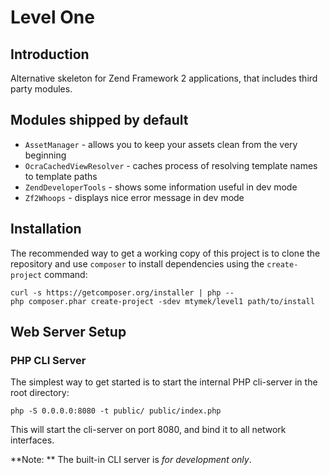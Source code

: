 Level One
=========

Introduction
------------
Alternative skeleton for Zend Framework 2 applications, that includes third party modules.

Modules shipped by default
--------------------------

* `AssetManager` - allows you to keep your assets clean from the very beginning
* `OcraCachedViewResolver` - caches process of resolving template names to template paths
* `ZendDeveloperTools` - shows some information useful in dev mode
* `Zf2Whoops` - displays nice error message in dev mode

Installation
------------

The recommended way to get a working copy of this project is to clone the repository
and use `composer` to install dependencies using the `create-project` command:

    curl -s https://getcomposer.org/installer | php --
    php composer.phar create-project -sdev mtymek/level1 path/to/install

Web Server Setup
----------------

### PHP CLI Server

The simplest way to get started is to start the internal PHP cli-server in the root directory:

    php -S 0.0.0.0:8080 -t public/ public/index.php

This will start the cli-server on port 8080, and bind it to all network interfaces.

**Note: ** The built-in CLI server is *for development only*.
